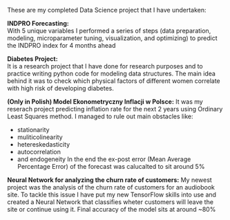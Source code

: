 These are my completed Data Science project that I have undertaken:



**INDPRO Forecasting:**  
With 5 unique variables I performed a series of steps (data preparation, modeling, microparameter tuning, visualization, and optimizing) to predict the INDPRO index for 4 months ahead



**Diabetes Project:**  
It is a research project that I have done for research purposes and to practice writing python code for modeling data structures.
  The main idea behind it was to check which physical factors of different women correlate with high risk of developing diabetes.

**(Only in Polish) Model Ekonometryczny Inflacji w Polsce:**
It was my reserach project predicting inflation rate for the next 2 years using Ordinary Least Squares method. I managed to rule out main obstacles like:
  - stationarity
  - muliticolinearity
  - hetereskedasticity
  - autocorrelation
  - and endogeneity
  In the end the ex-post error (Mean Average Percentage Error) of the forecast was calucalted to sit around 5%

**Neural Network for analyzing the churn rate of customers:**
My newest project was the analysis of the churn rate of customers for an audiobook site. To tackle this issue I have put my new TensorFlow skills into use and created a Neural Network that classifies 
wheter customers will leave the site or continue using it. Final accuracy of the model sits at around ~80%
